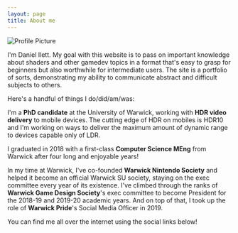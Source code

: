 ```yaml
---
layout: page
title: About me
---
```


<img data-src="/img/profile.jpg" class="center-image lazyload profile-pic" alt="Profile Picture">

I'm Daniel Ilett. My goal with this website is to pass on important knowledge about shaders and other gamedev topics in a format that's easy to grasp for beginners but also worthwhile for intermediate users. The site is a portfolio of sorts, demonstrating my ability to communicate abstract and difficult subjects to others. 

Here's a handful of things I do/did/am/was:

I'm a **PhD candidate** at the University of Warwick, working with **HDR video delivery** to mobile devices. The cutting edge of HDR on mobiles is HDR10 and I'm working on ways to deliver the maximum amount of dynamic range to devices capable only of LDR.

I graduated in 2018 with a first-class **Computer Science MEng** from Warwick after four long and enjoyable years!

In my time at Warwick, I've co-founded **Warwick Nintendo Society** and helped it become an official Warwick SU society, staying on the exec committee every year of its existence. I've climbed through the ranks of **Warwick Game Design Society**'s exec committee to become President for the 2018-19 and 2019-20 academic years. And on top of that, I took up the role of **Warwick Pride**'s Social Media Officer in 2019.

You can find me all over the internet using the social links below!
